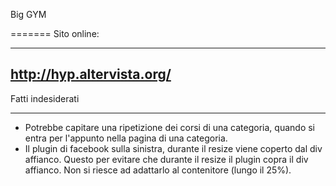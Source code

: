 
Big GYM

=======
 Sito online:

-----------
http://hyp.altervista.org/
-----------
Fatti indesiderati

-----------
  
  * Potrebbe capitare una ripetizione dei corsi di una categoria, quando si entra per l'appunto nella pagina di una categoria.
  * Il plugin di facebook sulla sinistra, durante il resize viene coperto dal div affianco. Questo per evitare che durante il resize il plugin copra il div affianco. Non si riesce ad adattarlo al contenitore (lungo il 25%). 
  
  

